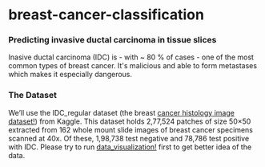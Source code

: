 # breast-cancer-classification

### Predicting invasive ductal carcinoma in tissue slices
Inasive ductal carcinoma (IDC) is - with ~ 80 % of cases - one of the most common types of breast cancer. It's malicious and able to form metastases which makes it especially dangerous. 

### The Dataset
We’ll use the IDC_regular dataset (the breast [cancer histology image dataset!](https://www.kaggle.com/paultimothymooney/breast-histopathology-images/)) from Kaggle. This dataset holds 2,77,524 patches of size 50×50 extracted from 162 whole mount slide images of breast cancer specimens scanned at 40x. Of these, 1,98,738 test negative and 78,786 test positive with IDC. 
Please try to run [data_visualization!](data_visualization.ipynb) first to get better idea of the data.


